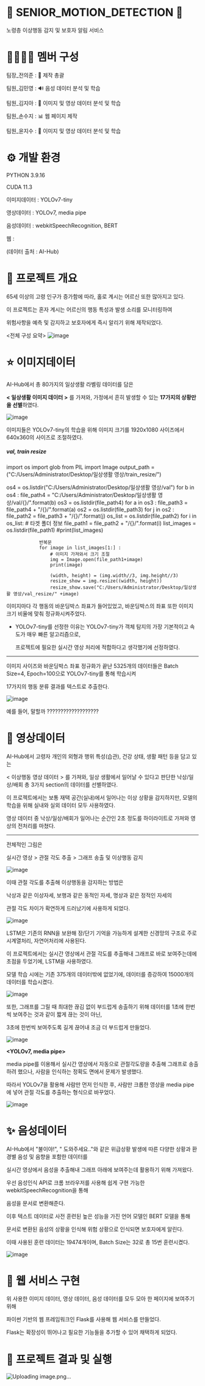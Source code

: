 👵 SENIOR_MOTION_DETECTION 👴
========================
노령층 이상행동 감지 및 보호자 알림 서비스


👨‍👨‍👧‍👧 멤버 구성
======================
팀장_전의준 : 🧭 제작 총괄

팀원_김민영 : 🔊 음성 데이터 분석 및 학습

팀원_김지아 : 🏃 이미지 및 영상 데이터 분석 및 학습

팀원_손수지 : 📊 웹 페이지 제작

팀원_윤지수 : 🏃 이미지 및 영상 데이터 분석 및 학습


⚙ 개발 환경
======================
PYTHON 3.9.16

CUDA 11.3

이미지데이터 : YOLOv7-tiny

영상데이터 : YOLOv7, media pipe

음성데이터 : webkitSpeechRecognition, BERT

웹 : 

(데이터 출처 : AI-Hub)


🌳 프로젝트 개요
=======================
65세 이상의 고령 인구가 증가함에 따라, 홀로 계시는 어르신 또한 많아지고 있다.

이 프로젝트는 혼자 계시는 어르신의 행동 특성과 발생 소리를 모니터링하여 

위험사항을 예측 및 감지하고 보호자에게 즉시 알리기 위해 제작되었다.

<전체 구성 요약>
![image](https://github.com/UiJoon64/seniorMotionDetection/assets/144432006/fc330b03-a08c-49c2-8c5f-b00b9718ae53)


⭐ 이미지데이터
=====================
AI-Hub에서 총 80가지의 일상생활 라벨링 데이터를 담은

**< 일상생활 이미지 데이터 >** 를 가져와, 가정에서 흔히 발생할 수 있는 **17가지의 상황만을 선별**하였다.

![image](https://github.com/UiJoon64/seniorMotionDetection/assets/144432006/b4db6294-5ef4-4de8-ab6a-a93d9ebf09a1)


이미지들은 YOLOv7-tiny의 학습을 위해 이미지 크기를 1920x1080 사이즈에서 640x360의 사이즈로 조절하였다.

##### val, train resize
import os
import glob
from PIL import Image
output_path =("C:/Users/Administrator/Desktop/일상생활 영상/train_resize/")

os4 = os.listdir("C:/Users/Administrator/Desktop/일상생활 영상/val")
for b in os4 :
    file_path4 = "C:/Users/Administrator/Desktop/일상생활 영상/val/{}/".format(b)
    os3 = os.listdir(file_path4)
    for a in os3 :
        file_path3 = file_path4 + "/{}/".format(a)
        os2 = os.listdir(file_path3)
        for j in os2 :
            file_path2 = file_path3 + "/{}/".format(j)
            os_list = os.listdir(file_path2)
            for i in os_list:
                # 타겟 폴더 정보
                file_path1 = file_path2 + "/{}/".format(i)
                list_images = os.listdir(file_path1)
                #print(list_images)
                
                반복문
                for image in list_images[1:] :
                    # 이미지 가져와서 크기 조절
                    img = Image.open(file_path1+image)
                    print(image)
                    
                    (width, height) = (img.width//3, img.height//3)
                    resize_show = img.resize((width, height))
                    resize_show.save("C:/Users/Administrator/Desktop/일상생활 영상/val_resize/" +image)

이미지마다 각 행동의 바운딩박스 좌표가 들어있었고, 바운딩박스의 좌표 또한 이미지 크기 비율에 맞춰 정규화시켜주었다.

* YOLOv7-tiny를 선정한 이유는 YOLOv7-tiny가 객체 탐지의 가장 기본적이고 속도가 매우 빠른 알고리즘으로,

  프로젝트에 필요한 실시간 영상 처리에 적합하다고 생각했기에 선정하였다.
  
---------------------------------------------------------------------------------------------------------------------

이미지 사이즈와 바운딩박스 좌표 정규화가 끝난 5325개의 데이터들은 Batch Size=4, Epoch=100으로 YOLOv7-tiny를 통해 학습시켜

17가지의 행동 분류 결과를 텍스트로 추출한다.

![image](https://github.com/UiJoon64/seniorMotionDetection/assets/144432006/029870ad-8f2c-4897-99e3-c0d5e8e26a85)


예를 들어, 말할까 ???????????????????



🌟 영상데이터
====================
AI-Hub에서 고령자 개인의 외형과 행위 특성(습관), 건강 상태, 생활 패턴 등을 담고 있는

< 이상행동 영상 데이터 > 를 가져와, 일상 생활에서 일어날 수 있다고 판단한 낙상/일상/배회 총 3가지 section의 데이터를 선별하였다.

이 프로젝트에서는 보통 재택 공간(실내)에서 일어나는 이상 상황을 감지하지만, 모델의 학습을 위해 실내와 실외 데이터 모두 사용하였다.


영상 데이터 중 낙상/일상/배회가 일어나는 순간인 2초 정도를 하이라이트로 가져와 영상의 전처리를 마쳤다.

-------------------------------------------------------------------------------------------------------------------------

전체적인 그림은

실시간 영상 > 관절 각도 추출 > 그래프 송출 및 이상행동 감지

![image](https://github.com/UiJoon64/seniorMotionDetection/assets/144432006/a4b211e5-323b-4664-a21c-019a27ac6b87)

이때 관절 각도를 추출해 이상행동을 감지하는 방법은

낙상과 같은 이상자세, 보행과 같은 동적인 자세, 명상과 같은 정적인 자세의

관절 각도 차이가 확연하게 드러났기에 사용하게 되었다. 

![image](https://github.com/UiJoon64/seniorMotionDetection/assets/144432006/856bf3b8-4846-42c7-a5a3-af01f2a14e6f)


**<LSTM>**

LSTM은 기존의 RNN을 보완해 장/단기 기억을 가능하게 설계한 신경망의 구조로 주로 시계열처리, 자연어처리에 사용된다.

이 프로젝트에서는 실시간 영상에서 관절 각도를 추출해내 그래프로 바로 보여주는데에 초점을 두었기에, LSTM을 사용하였다.

모델 학습 시에는 기존 375개의 데이터밖에 없었기에, 데이터를 증강하여 15000개의 데이터를 학습시켰다.

![image](https://github.com/UiJoon64/seniorMotionDetection/assets/144432006/dc436f08-4b85-4053-a469-6fda449ab1df)


또한, 그래프를 그릴 때 최대한 끊김 없이 부드럽게 송출하기 위해 데이터를 1초에 한번씩 보여주는 것과 같이 짧게 끊는 것이 아닌,

3초에 한번씩 보여주도록 길게 끊어내 조금 더 부드럽게 만들었다.

![image](https://github.com/UiJoon64/seniorMotionDetection/assets/144432006/5e54d7f7-00c5-4884-b2f2-85f07c2b319a)


**<YOLOv7, media pipe>**

media pipe를 이용해서 실시간 영상에서 자동으로 관절각도량을 추출해 그래프로 송출하려 했으나, 사람을 인식하는 정확도 면에서 문제가 발생했다.

따라서 YOLOv7을 활용해 사람만 먼저 인식한 후, 사람만 크롭한 영상을 media pipe에 넣어 관절 각도를 추출하는 형식으로 바꾸었다.

![image](https://github.com/UiJoon64/seniorMotionDetection/assets/144432006/c4c1b048-6f8d-4a35-9331-1d50f0937d0b)


✨ 음성데이터
=====================
AI-Hub에서 "불이야!", " 도와주세요.."와 같은 위급상황 발생에 따른 다양한 상황과 환경별 음성 및 음향을 포함한 데이터를

실시간 영상에서 음성을 추출해내 그래프 아래에 보여주는데 활용하기 위해 가져왔다.

**<webkitSpeechRecognition>**

우선 음성인식 API로 크롬 브라우저를 사용해 쉽게 구현 가능한 webkitSpeechRecognition을 통해

음성을 문서로 변환해준다.

**<BERT>**

이후 텍스트 데이터로 사전 훈련된 높은 성능을 가진 언어 모델인 BERT 모델을 통해

문서로 변환된 음성의 상황을 인식해 위험 상황으로 인식되면 보호자에게 알린다.

이때 사용된 훈련 데이터는 19474개이며, Batch Size는 32로 총 15번 훈련시켰다.

![image](https://github.com/UiJoon64/seniorMotionDetection/assets/144432006/fe15825e-19cb-42b8-949e-6e32df6f7e16)


💫 웹 서비스 구현
=====================
위 사용한 이미지 데이터, 영상 데이터, 음성 데이터를 모두 모아 한 페이지에 보여주기 위해 

파이썬 기반의 웹 프레임워크인 Flask를 사용해 웹 서비스를 만들었다.

Flask는 확장성이 뛰어나고 필요한 기능들을 추가할 수 있어 채택하게 되었다.


🤩 프로젝트 결과 및 실행
========================
![Uploading image.png…]()


